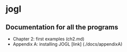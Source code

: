 # jogl

## Documentation for all the programs

- Chapter 2: first examples (ch2.md)
- Appendix A: installing JOGL [link] (./docs/appendixA)
